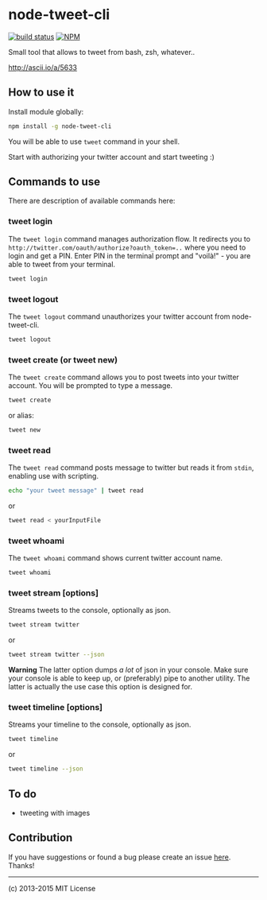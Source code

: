 # node-tweet-cli

[![build status](http://img.shields.io/travis/voronianski/node-tweet-cli.svg)](https://travis-ci.org/voronianski/node-tweet-cli)
[![NPM](https://nodei.co/npm/node-tweet-cli.png?downloads=true)](https://nodei.co/npm/node-tweet-cli/)

Small tool that allows to tweet from bash, zsh, whatever..

http://ascii.io/a/5633

## How to use it

Install module globally:

```bash
npm install -g node-tweet-cli
```

You will be able to use ``tweet`` command in your shell.

Start with authorizing your twitter account and start tweeting :)

## Commands to use

There are description of available commands here:

### tweet login

The ``tweet login`` command manages authorization flow. It redirects you to ``http://twitter.com/oauth/authorize?oauth_token=..`` where you need to login and get a PIN. Enter PIN in the terminal prompt and "voilà!" - you are able to tweet from your terminal.

```bash
tweet login
```

### tweet logout

The ``tweet logout`` command unauthorizes your twitter account from node-tweet-cli.

```bash
tweet logout
```

### tweet create (or tweet new)

The ``tweet create`` command allows you to post tweets into your twitter account. You will be prompted to type a message.

```bash
tweet create
```

or alias:

```bash
tweet new
```

### tweet read

The ``tweet read`` command posts message to twitter but reads it from ``stdin``, enabling use with scripting.

```bash
echo "your tweet message" | tweet read
```

or

```bash
tweet read < yourInputFile
```

### tweet whoami

The ``tweet whoami`` command shows current twitter account name.

```bash
tweet whoami
```

### tweet stream <query> [options]

Streams tweets to the console, optionally as json.

```bash
tweet stream twitter
```

or

```bash
tweet stream twitter --json
```

**Warning** The latter option dumps *a lot* of json in your console. Make sure your console is able to keep up, or (preferably) pipe to another utility. The latter is actually the use case this option is designed for.

### tweet timeline [options]

Streams your timeline to the console, optionally as json.

```bash
tweet timeline
```

or

```bash
tweet timeline --json
```

## To do

- tweeting with images

## Contribution

If you have suggestions or found a bug please create an issue [here](https://github.com/voronianski/node-tweet-cli/issues). Thanks!

---
(c) 2013-2015 MIT License
